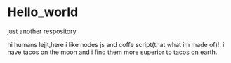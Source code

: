# Hello_world
just another respository

hi humans
lejit,here i like nodes js and coffe script(that what im made of)!.
i have tacos on the moon and i find them more superior to tacos on earth.
